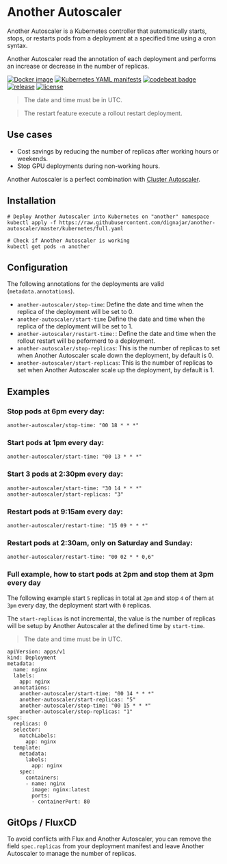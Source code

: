 # Another Autoscaler
Another Autoscaler is a Kubernetes controller that automatically starts, stops, or restarts pods from a deployment at a specified time using a cron syntax.

Another Autoscaler read the annotation of each deployment and performs an increase or decrease in the number of replicas.

[![Docker image](https://img.shields.io/badge/Docker-image-blue.svg)](https://github.com/dignajar/another-autoscaler/pkgs/container/another-autoscaler)
[![Kubernetes YAML manifests](https://img.shields.io/badge/Kubernetes-manifests-blue.svg)](https://github.com/dignajar/another-autoscaler/tree/master/kubernetes)
[![codebeat badge](https://codebeat.co/badges/f57de995-ca62-49e5-b309-82ed60570324)](https://codebeat.co/projects/github-com-dignajar-another-autoscaler-master)
[![release](https://img.shields.io/github/v/release/dignajar/another-autoscaler.svg)](https://github.com/dignajar/another-autoscaler/releases)
[![license](https://img.shields.io/badge/license-MIT-green)](https://github.com/dignajar/another-autoscaler/blob/master/LICENSE)

> The date and time must be in UTC.

> The restart feature execute a rollout restart deployment.

## Use cases
- Cost savings by reducing the number of replicas after working hours or weekends.
- Stop GPU deployments during non-working hours.

Another Autoscaler is a perfect combination with [Cluster Autoscaler](https://github.com/kubernetes/autoscaler/tree/master/cluster-autoscaler).

## Installation
```
# Deploy Another Autoscaler into Kubernetes on "another" namespace
kubectl apply -f https://raw.githubusercontent.com/dignajar/another-autoscaler/master/kubernetes/full.yaml

# Check if Another Autoscaler is working
kubectl get pods -n another
```

## Configuration
The following annotations for the deployments are valid (`metadata.annotations`).

- `another-autoscaler/stop-time`: Define the date and time when the replica of the deployment will be set to 0.
- `another-autoscaler/start-time` Define the date and time when the replica of the deployment will be set to 1.
- `another-autoscaler/restart-time:`: Define the date and time when the rollout restart will be peformerd to a deployment.
- `another-autoscaler/stop-replicas`: This is the number of replicas to set when Another Autoscaler scale down the deployment, by default is 0.
- `another-autoscaler/start-replicas`: This is the number of replicas to set when Another Autoscaler scale up the deployment, by default is 1.

## Examples

### Stop pods at 6pm every day:
```
another-autoscaler/stop-time: "00 18 * * *"
```

### Start pods at 1pm every day:
```
another-autoscaler/start-time: "00 13 * * *"
```

### Start 3 pods at 2:30pm every day:
```
another-autoscaler/start-time: "30 14 * * *"
another-autoscaler/start-replicas: "3"
```

### Restart pods at 9:15am every day:
```
another-autoscaler/restart-time: "15 09 * * *"
```

### Restart pods at 2:30am, only on Saturday and Sunday:
```
another-autoscaler/restart-time: "00 02 * * 0,6"
```

### Full example, how to start pods at 2pm and stop them at 3pm every day
The following example start `5` replicas in total at `2pm` and stop `4` of them at `3pm` every day, the deployment start with `0` replicas.

The `start-replicas` is not incremental, the value is the number of replicas will be setup by Another Autoscaler at the defined time by `start-time`.

> The date and time must be in UTC.

```
apiVersion: apps/v1
kind: Deployment
metadata:
  name: nginx
  labels:
    app: nginx
  annotations:
    another-autoscaler/start-time: "00 14 * * *"
    another-autoscaler/start-replicas: "5"
    another-autoscaler/stop-time: "00 15 * * *"
    another-autoscaler/stop-replicas: "1"
spec:
  replicas: 0
  selector:
    matchLabels:
      app: nginx
  template:
    metadata:
      labels:
        app: nginx
    spec:
      containers:
      - name: nginx
        image: nginx:latest
        ports:
        - containerPort: 80
```

## GitOps / FluxCD
To avoid conflicts with Flux and Another Autoscaler, you can remove the field `spec.replicas` from your deployment manifest and leave Another Autoscaler to manage the number of replicas.
